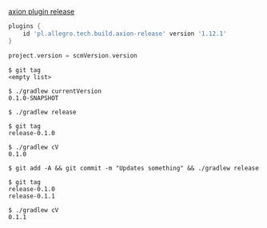 [axion plugin release](https://github.com/allegro/axion-release-plugin)
```groovy
plugins {
    id 'pl.allegro.tech.build.axion-release' version '1.12.1'
}

project.version = scmVersion.version
```

```shell script
$ git tag
<empty list>

$ ./gradlew currentVersion
0.1.0-SNAPSHOT

$ ./gradlew release

$ git tag
release-0.1.0

$ ./gradlew cV
0.1.0

$ git add -A && git commit -m "Updates something" && ./gradlew release

$ git tag
release-0.1.0
release-0.1.1

$ ./gradlew cV
0.1.1
```
